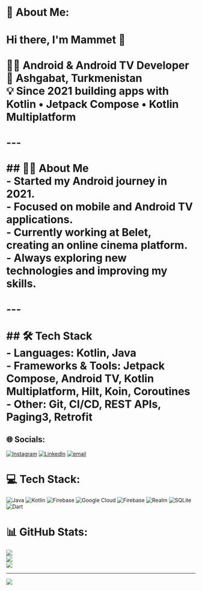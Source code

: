 # 💫 About Me:
# Hi there, I'm Mammet 👋  <br><br>👨‍💻 **Android & Android TV Developer**  <br>📍 Ashgabat, Turkmenistan  <br>💡 Since 2021 building apps with **Kotlin • Jetpack Compose • Kotlin Multiplatform**<br><br>---<br><br>## 🙋‍♂️ About Me<br>- Started my Android journey in **2021**.  <br>- Focused on **mobile** and **Android TV applications**.  <br>- Currently working at **Belet**, creating an online cinema platform.  <br>- Always exploring new technologies and improving my skills.  <br><br>---<br><br>## 🛠️ Tech Stack<br>- **Languages:** Kotlin, Java  <br>- **Frameworks & Tools:** Jetpack Compose, Android TV, Kotlin Multiplatform, Hilt, Koin, Coroutines  <br>- **Other:** Git, CI/CD, REST APIs, Paging3, Retrofit  


## 🌐 Socials:
[![Instagram](https://img.shields.io/badge/Instagram-%23E4405F.svg?logo=Instagram&logoColor=white)](https://instagram.com/double_m279) [![LinkedIn](https://img.shields.io/badge/LinkedIn-%230077B5.svg?logo=linkedin&logoColor=white)](https://linkedin.com/in/mammet-mammetmyradov) [![email](https://img.shields.io/badge/Email-D14836?logo=gmail&logoColor=white)](mailto:mammetmyrat20020709@gmail.com) 

# 💻 Tech Stack:
![Java](https://img.shields.io/badge/java-%23ED8B00.svg?style=for-the-badge&logo=openjdk&logoColor=white) ![Kotlin](https://img.shields.io/badge/kotlin-%237F52FF.svg?style=for-the-badge&logo=kotlin&logoColor=white) ![Firebase](https://img.shields.io/badge/firebase-%23039BE5.svg?style=for-the-badge&logo=firebase) ![Google Cloud](https://img.shields.io/badge/GoogleCloud-%234285F4.svg?style=for-the-badge&logo=google-cloud&logoColor=white) ![Firebase](https://img.shields.io/badge/firebase-a08021?style=for-the-badge&logo=firebase&logoColor=ffcd34) ![Realm](https://img.shields.io/badge/Realm-39477F?style=for-the-badge&logo=realm&logoColor=white) ![SQLite](https://img.shields.io/badge/sqlite-%2307405e.svg?style=for-the-badge&logo=sqlite&logoColor=white) ![Dart](https://img.shields.io/badge/dart-%230175C2.svg?style=for-the-badge&logo=dart&logoColor=white)
# 📊 GitHub Stats:
![](https://github-readme-stats.vercel.app/api?username=mammetmyrat&theme=dark&hide_border=false&include_all_commits=true&count_private=true)<br/>
![](https://nirzak-streak-stats.vercel.app/?user=mammetmyrat&theme=dark&hide_border=false)<br/>
![](https://github-readme-stats.vercel.app/api/top-langs/?username=mammetmyrat&theme=dark&hide_border=false&include_all_commits=true&count_private=true&layout=compact)

---
[![](https://visitcount.itsvg.in/api?id=mammetmyrat&icon=0&color=1)](https://visitcount.itsvg.in)
